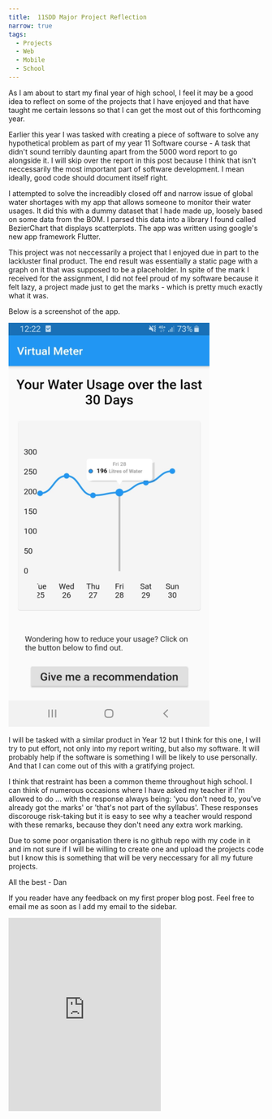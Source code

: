 ```yaml
---
title:  11SDD Major Project Reflection
narrow: true
tags:
  - Projects
  - Web
  - Mobile
  - School
---
```


As I am about to start my final year of high school, I feel it may be a good idea to reflect on some of the projects that I have enjoyed and that have taught me certain lessons so that I can get the most out of this forthcoming year.

<!--more-->

Earlier this year I was tasked with creating a piece of software to solve any hypothetical problem as part of my year 11 Software course \- A task that didn't sound terribly daunting apart from the 5000 word report to go alongside it. I will skip over the report in this post because I think that isn't neccessarily the most important part of software development. I mean ideally, good code should document itself right.

I attempted to solve the increadibly closed off and narrow issue of global water shortages with my app that allows someone to monitor their water usages. It did this with a dummy dataset that I hade made up, loosely based on some data from the BOM. I parsed this data into a library I found called BezierChart that displays scatterplots. The app was written using google's new app framework Flutter.

This project was not neccessarily a project that I enjoyed due in part to the lackluster final product. The end result was essentially a static page with a graph on it that was supposed to be a placeholder. In spite of the mark I received for the assignment, I did not feel proud of my software because it felt lazy, a project made just to get the marks \- which is pretty much exactly what it was.

Below is a screenshot of the app.

![my app](/theme/img/11SDDMP-screenshot.PNG)

I will be tasked with a similar product in Year 12 but I think for this one, I will try to put effort, not only into my report writing, but also my software. It will probably help if the software is something I will be likely to use personally. And that I can come out of this with a gratifying project.

I think that restraint has been a common theme throughout high school. I can think of numerous occasions where I have asked my teacher if I'm allowed to do ... with the response always being: 'you don't need to, you've already got the marks' or 'that's not part of the syllabus'. These responses discorouge risk-taking but it is easy to see why a teacher would respond with these remarks, because they don't need any extra work marking.

Due to some poor organisation there is no github repo with my code in it and im not sure if I will be willing to create one and upload the projects code but I know this is something that will be very neccessary for all my future projects.

All the best
 \- Dan

If you reader have any feedback on my first proper blog post. Feel free to email me as soon as I add my email to the sidebar.

<iframe src="https://open.spotify.com/embed/album/0YOTy70NrfSFvKAbzLY9GF" width="300" height="380" frameborder="0" allowtransparency="true" allow="encrypted-media"></iframe>
